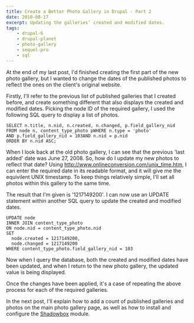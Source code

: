 ```yaml
---
title: Create a Better Photo Gallery in Drupal - Part 2
date: 2010-08-17
excerpt: Updating the galleries’ created and modified dates.
tags:
    - drupal-6
    - drupal-planet
    - photo-gallery
    - sequel-pro
    - sql
---
```


At the end of my last post, I'd finished creating the first part of the new
photo gallery, but I wanted to change the dates of the published photos to
reflect the ones on the client's original website.

Firstly, I'll refer to the previous list of published galleries that I created
before, and create something different that also displays the created and
modified dates. Picking the node ID of the required gallery, I used the
following SQL query to display a list of photos.

```language-sql
SELECT n.title, n.nid, n.created, n.changed, p.field_gallery_nid
FROM node n, content_type_photo pWHERE n.type = 'photo'
AND p.field_gallery_nid = 103AND n.nid = p.nid
ORDER BY n.nid ASC;
```

When I look back at the old photo gallery, I can see that the previous 'last
added' date was June 27, 2008. So, how do I update my new photos to reflect that
date? Using <http://www.onlineconversion.com/unix_time.htm>, I can enter the
required date in its readable format, and it will give me the equivilent UNIX
timestamp. To keep things relatively simple, I'll set all photos within this
gallery to the same time.

The result that I'm given is '1217149200'. I can now use an UPDATE statement
within another SQL query to update the created and modified dates.

```language-sql
UPDATE node
INNER JOIN content_type_photo
ON node.nid = content_type_photo.nid
SET
  node.created = 1217149200,
  node.changed = 1217149200
WHERE content_type_photo.field_gallery_nid = 103
```

Now when I query the database, both the created and modified dates have been
updated, and when I return to the new photo gallery, the updated value is being
displayed.

Once the changes have been applied, it's a case of repeating the above process
for each of the required galleries.

In the next post, I'll explain how to add a count of published galleries and
photos on the main photo gallery page, as well as how to install and configure
the [Shadowbox](http://drupal.org/project/shadowbox) module.
